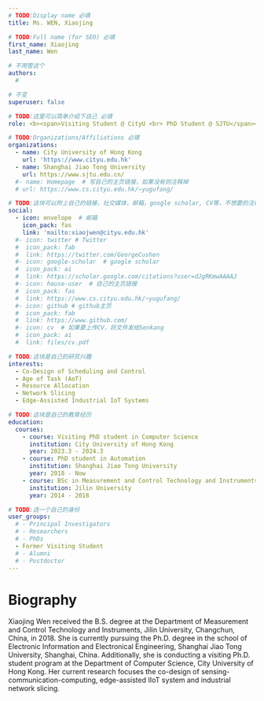 ```yaml
---
# TODO:Display name 必填
title: Ms. WEN, Xiaojing  

# TODO:Full name (for SEO) 必填
first_name: Xiaojing 
last_name: Wen

# 不用管这个
authors:
  # 

# 不变
superuser: false

# TODO:这里可以简单介绍下自己 必填
role: <b><span>Visiting Student @ CityU <br> PhD Student @ SJTU</span></b>

# TODO:Organizations/Affiliations 必填
organizations:
  - name: City University of Hong Kong 
    url: 'https://www.cityu.edu.hk'
  - name: Shanghai Jiao Tong University
    url: https://www.sjtu.edu.cn/
  #- name: Homepage  # 写自己的主页链接，如果没有则注释掉
  # url: https://www.cs.cityu.edu.hk/~yugufang/

# TODO:这块可以附上自己的链接，社交媒体，邮箱，google scholar, CV等，不想要的注释掉即可
social:
  - icon: envelope  # 邮箱
    icon_pack: fas
    link: 'mailto:xiaojwen@cityu.edu.hk'
  #- icon: twitter # Twitter
  #  icon_pack: fab  
  #  link: https://twitter.com/GeorgeCushen
  #- icon: google-scholar  # google scholar
  #  icon_pack: ai
  #  link: https://scholar.google.com/citations?user=dJgRKmwAAAAJ
  #- icon: house-user  # 自己的主页链接
  #  icon_pack: fas
  #  link: https://www.cs.cityu.edu.hk/~yugufang/
  #- icon: github # github主页
  #  icon_pack: fab   
  #  link: https://www.github.com/
  #- icon: cv  # 如果要上传CV，将文件发给Senkang
  #  icon_pack: ai
  #  link: files/cv.pdf

# TODO:这块是自己的研究兴趣
interests:
  - Co-Design of Scheduling and Control
  - Age of Task (AoT)
  - Resource Allocation
  - Network Slicing
  - Edge-Assisted Industrial IoT Systems

# TODO:这块是自己的教育经历
education:
  courses:
    - course: Visiting PhD student in Computer Science
      institution: City University of Hong Kong
      year: 2023.3 - 2024.3
    - course: PhD student in Automation
      institution: Shanghai Jiao Tong University
      year: 2018 - Now
    - course: BSc in Measurement and Control Technology and Instruments
      institution: Jilin University
      year: 2014 - 2018

# TODO:选一个自己的身份
user_groups:
  # - Principal Investigators
  # - Researchers
  # - PhDs
  - Former Visiting Student
  # - Alumni
  # - Postdoctor
---
```

<!-- TODO:写自己的Biography -->
# Biography
<!-- <p style="text-align:justify">  -->
Xiaojing Wen received the B.S. degree at the Department of Measurement and Control Technology and Instruments, Jilin University, Changchun, China, in 2018. She is currently pursuing the Ph.D. degree in the school of Electronic Information and Electronical Engineering, Shanghai Jiao Tong University, Shanghai, China. Additionally, she is conducting a visiting Ph.D. student program at the Department of Computer Science, City University of Hong Kong. Her current research focuses the co-design of sensing-communication-computing, edge-assisted IIoT system and industrial network slicing. 


